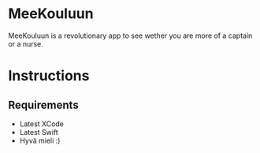 # MeeKouluun

MeeKouluun is a revolutionary app to see wether you are more of a captain or a nurse.


# Instructions

## Requirements
* Latest XCode
* Latest Swift
* Hyvä mieli :)
